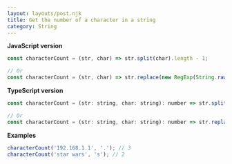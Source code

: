 ```yaml
---
layout: layouts/post.njk
title: Get the number of a character in a string
category: String
---
```


**JavaScript version**

```js
const characterCount = (str, char) => str.split(char).length - 1;

// Or
const characterCount = (str, char) => str.replace(new RegExp(String.raw`[^${char}]`, 'g'), '').length;
```

**TypeScript version**

```js
const characterCount = (str: string, char: string): number => str.split(char).length - 1;

// Or
const characterCount = (str: string, char: string): number => str.replace(new RegExp(String.raw`[^${char}]`, 'g'), '').length;
```

**Examples**

```js
characterCount('192.168.1.1', '.'); // 3
characterCount('star wars', 's'); // 2
```

